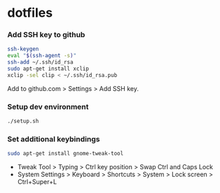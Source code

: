 # dotfiles

### Add SSH key to github

```bash
ssh-keygen
eval "$(ssh-agent -s)"
ssh-add ~/.ssh/id_rsa
sudo apt-get install xclip
xclip -sel clip < ~/.ssh/id_rsa.pub
```

Add to github.com > Settings > Add SSH key.

### Setup dev environment

```bash
./setup.sh
```

### Set additional keybindings

```bash
sudo apt-get install gnome-tweak-tool
```

- Tweak Tool > Typing > Ctrl key position > Swap Ctrl and Caps Lock
- System Settings > Keyboard > Shortcuts > System > Lock screen > Ctrl+Super+L
